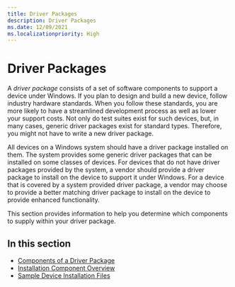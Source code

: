 ```yaml
---
title: Driver Packages
description: Driver Packages
ms.date: 12/09/2021
ms.localizationpriority: High
---
```


# Driver Packages

A *driver package* consists of a set of software components to support a device under Windows. If you plan to design and build a new device, follow industry hardware standards. When you follow these standards, you are more likely to have a streamlined development process as well as lower your support costs. Not only do test suites exist for such devices, but, in many cases, generic driver packages exist for standard types. Therefore, you might not have to write a new driver package.

All devices on a Windows system should have a driver package installed on them.  The system provides some generic driver packages that can be installed on some classes of devices. For devices that do not have driver packages provided by the system, a vendor should provide a driver package to install on the device to support it under Windows. For a device that is covered by a system provided driver package, a vendor may choose to provide a better matching driver package to install on the device to provide enhanced functionality.

This section provides information to help you determine which components to supply within your driver package.

## In this section

-   [Components of a Driver Package](components-of-a-driver-package.md)
-   [Installation Component Overview](installation-component-overview.md)
-   [Sample Device Installation Files](sample-device-installation-files.md)